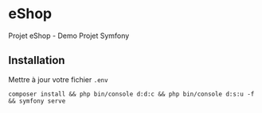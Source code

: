 # eShop
Projet eShop - Demo Projet Symfony

## Installation

Mettre à jour votre fichier `.env`

`composer install && php bin/console d:d:c && php bin/console d:s:u -f && symfony serve`
